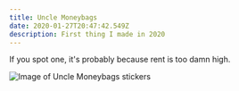 ```yaml
---
title: Uncle Moneybags
date: 2020-01-27T20:47:42.549Z
description: First thing I made in 2020
---
```

If you spot one, it's probably because rent is too damn high.

![Image of Uncle Moneybags stickers](/img/monopoly-man-takes-your-rent.jpg "Uncle Moneybags stickers")